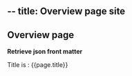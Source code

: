 --
title: Overview page site
--

## Overview page

**Retrieve json front matter**

Title is : {{page.title}}


